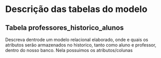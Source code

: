 # Descrição das tabelas do modelo
<h2> Tabela professores_historico_alunos </h2>
Descreva dentrode um modelo relacional elaborado, onde e quais os atributos serão armazenados no historico, tanto como aluno e professor, dentro do nosso banco. Nela possuimos os atributos/colunas 

